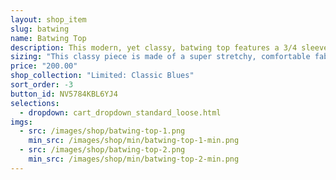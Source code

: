 ```yaml
---
layout: shop_item
slug: batwing
name: Batwing Top
description: This modern, yet classy, batwing top features a 3/4 sleeve and metallic peony accent tie at the neck. The waistband at the hem keeps it looking perfect, whether it is tucked in or not.
sizing: "This classy piece is made of a super stretchy, comfortable fabric. Its loose design makes it easy to fit many sizes. If sizing is a concern, contact us at <a href='mailto:info@freebodydesigns.com'>info@freebodydesigns.com</a> to inquire about custom sizing."
price: "200.00"
shop_collection: "Limited: Classic Blues"
sort_order: -3
button_id: NV5784KBL6YJ4
selections:
  - dropdown: cart_dropdown_standard_loose.html
imgs:
  - src: /images/shop/batwing-top-1.png
    min_src: /images/shop/min/batwing-top-1-min.png
  - src: /images/shop/batwing-top-2.png
    min_src: /images/shop/min/batwing-top-2-min.png
---
```

